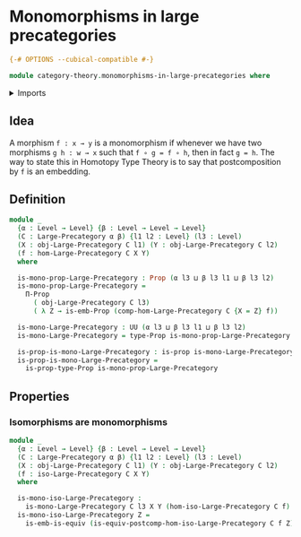 # Monomorphisms in large precategories

```agda
{-# OPTIONS --cubical-compatible #-}

module category-theory.monomorphisms-in-large-precategories where
```

<details><summary>Imports</summary>

```agda
open import category-theory.isomorphisms-in-large-precategories
open import category-theory.large-precategories

open import foundation.action-on-identifications-functions
open import foundation.embeddings
open import foundation.equivalences
open import foundation.identity-types
open import foundation.propositions
open import foundation.universe-levels
```

</details>

## Idea

A morphism `f : x → y` is a monomorphism if whenever we have two morphisms
`g h : w → x` such that `f ∘ g = f ∘ h`, then in fact `g = h`. The way to state
this in Homotopy Type Theory is to say that postcomposition by `f` is an
embedding.

## Definition

```agda
module _
  {α : Level → Level} {β : Level → Level → Level}
  (C : Large-Precategory α β) {l1 l2 : Level} (l3 : Level)
  (X : obj-Large-Precategory C l1) (Y : obj-Large-Precategory C l2)
  (f : hom-Large-Precategory C X Y)
  where

  is-mono-prop-Large-Precategory : Prop (α l3 ⊔ β l3 l1 ⊔ β l3 l2)
  is-mono-prop-Large-Precategory =
    Π-Prop
      ( obj-Large-Precategory C l3)
      ( λ Z → is-emb-Prop (comp-hom-Large-Precategory C {X = Z} f))

  is-mono-Large-Precategory : UU (α l3 ⊔ β l3 l1 ⊔ β l3 l2)
  is-mono-Large-Precategory = type-Prop is-mono-prop-Large-Precategory

  is-prop-is-mono-Large-Precategory : is-prop is-mono-Large-Precategory
  is-prop-is-mono-Large-Precategory =
    is-prop-type-Prop is-mono-prop-Large-Precategory
```

## Properties

### Isomorphisms are monomorphisms

```agda
module _
  {α : Level → Level} {β : Level → Level → Level}
  (C : Large-Precategory α β) {l1 l2 : Level} (l3 : Level)
  (X : obj-Large-Precategory C l1) (Y : obj-Large-Precategory C l2)
  (f : iso-Large-Precategory C X Y)
  where

  is-mono-iso-Large-Precategory :
    is-mono-Large-Precategory C l3 X Y (hom-iso-Large-Precategory C f)
  is-mono-iso-Large-Precategory Z =
    is-emb-is-equiv (is-equiv-postcomp-hom-iso-Large-Precategory C f Z)
```
